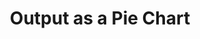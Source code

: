 ---
dateAdded: "2023-04-20"
category: "meta"
title: Output as a Pie Chart
prompt: |
  Describe how the following data would be represented as a pie chart.
---